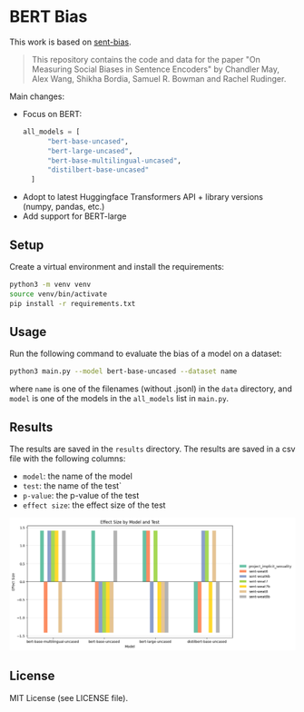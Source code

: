 # BERT Bias

This work is based on [sent-bias](https://github.com/W4ngatang/sent-bias).

> This repository contains the code and data for the paper "On Measuring Social Biases in Sentence Encoders" by Chandler May, Alex Wang, Shikha Bordia, Samuel R. Bowman and Rachel Rudinger.

Main changes:
- Focus on BERT:
  ```python
  all_models = [
        "bert-base-uncased",
        "bert-large-uncased",
        "bert-base-multilingual-uncased",
        "distilbert-base-uncased"
    ]
    ```
- Adopt to latest Huggingface Transformers API + library versions (numpy, pandas, etc.)
- Add support for BERT-large

## Setup
Create a virtual environment and install the requirements:
```bash
python3 -m venv venv
source venv/bin/activate
pip install -r requirements.txt
```

## Usage
Run the following command to evaluate the bias of a model on a dataset:
```bash
python3 main.py --model bert-base-uncased --dataset name
```
where `name` is one of the filenames (without .jsonl) in the `data` directory, and `model` is one of the models in the `all_models` list in `main.py`.

## Results
The results are saved in the `results` directory. The results are saved in a csv file with the following columns:
- `model`: the name of the model
- `test`: the name of the test`
- `p-value`: the p-value of the test
- `effect size`: the effect size of the test

![results](results.png)

## License
MIT License (see LICENSE file).